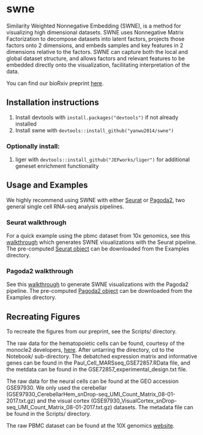 # swne
Similarity Weighted Nonnegative Embedding (SWNE), is a method for visualizing high dimensional datasets.
SWNE uses Nonnegative Matrix Factorization to decompose datasets into latent factors, projects
those factors onto 2 dimensions, and embeds samples and key features in 2 dimensions relative to the
factors. SWNE can capture both the local and global dataset structure, and allows
factors and relevant features to be embedded directly onto the visualization, facilitating interpretation
of the data.

You can find our bioRxiv preprint [here](https://www.biorxiv.org/content/early/2018/03/05/276261.1).

## Installation instructions

1. Install devtools with `install.packages("devtools")` if not already installed
2. Install swne with `devtools::install_github("yanwu2014/swne")`

### Optionally install:
1. liger with `devtools::install_github("JEFworks/liger")` for additional geneset enrichment functionality

## Usage and Examples
We highly recommend using SWNE with either [Seurat](http://satijalab.org/seurat/) or [Pagoda2](https://github.com/hms-dbmi/pagoda2), two general single cell RNA-seq analysis pipelines. 

### Seurat walkthrough
For a quick example using the pbmc dataset from 10x genomics, see this [walkthrough](https://yanwu2014.github.io/swne/Examples/pbmc3k_swne_seurat.html) which generates SWNE visualizations with the Seurat pipeline. The pre-computed [Seurat object](https://github.com/yanwu2014/swne/blob/master/Examples/pbmc3k_seurat.Robj) can be downloaded from the Examples directory.

### Pagoda2 walkthrough
See this [walkthrough](https://yanwu2014.github.io/swne/Examples/pbmc3k_swne_pagoda2.html) to generate SWNE visualizations with the Pagoda2 pipeline. The pre-computed [Pagoda2 object](https://github.com/yanwu2014/swne/blob/master/Examples/pbmc3k_pagoda2.Robj) can be downloaded from the Examples directory.

## Recreating Figures
To recreate the figures from our preprint, see the Scripts/ directory. 

The raw data for the hematopoietic cells can be found, courtesy of the monocle2 developers, [here](http://www.gs.washington.edu/~xqiu/proj2/RGE_analysis_data.tar.gz). After untarring the directory,
cd to the Notebook/ sub-directory. The debatched expression matrix and informative genes can be found in
the Paul_Cell_MARSseq_GSE72857.RData file, and the metdata can be found in the GSE72857_experimental_design.txt
file.

The raw data for the neural cells can be found at the GEO accession GSE97930. We only used the cerebellar
(GSE97930_CerebellarHem_snDrop-seq_UMI_Count_Matrix_08-01-2017.txt.gz) and the visual cortex
(GSE97930_VisualCortex_snDrop-seq_UMI_Count_Matrix_08-01-2017.txt.gz) datasets. The metadata file can be 
found in the Scripts/ directory.

The raw PBMC dataset can be found at the 10X genomics [website](https://support.10xgenomics.com/single-cell-gene-expression/datasets/1.1.0/pbmc3k).
